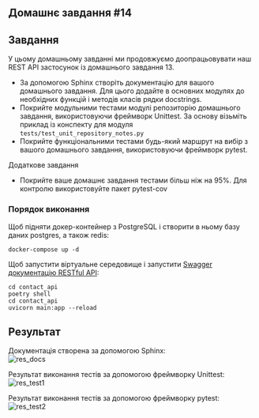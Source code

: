 ## Домашнє завдання #14
    
## Завдання 

У цьому домашньому завданні ми продовжуємо доопрацьовувати наш REST API застосунок із домашнього завдання 13.  

* За допомогою Sphinx створіть документацію для вашого домашнього завдання. Для цього додайте в основних модулях до необхідних функцій і методів класів рядки docstrings.
* Покрийте модульними тестами модулі репозиторію домашнього завдання, використовуючи фреймворк Unittest. За основу візьміть приклад із конспекту для модуля ```tests/test_unit_repository_notes.py```
* Покрийте функціональними тестами будь-який маршрут на вибір з вашого домашнього завдання, використовуючи фреймворк pytest.
  
Додаткове завдання  
  
* Покрийте ваше домашнє завдання тестами більш ніж на 95%. Для контролю використовуйте пакет pytest-cov


### Порядок виконання

Щоб підняти докер-контейнер з PostgreSQL і створити в ньому базу даних postgres, а також redis:  

```
docker-compose up -d 
```

Щоб запустити віртуальне середовище і запустити [Swagger документацію RESTful API](http://127.0.0.1:8000/docs):    

```cd contact_api```   
```poetry shell```    
```cd contact_api```    
```uvicorn main:app --reload```    

## Результат   
  
Документація створена за допомогою Sphinx:  
![res_docs](contact_api/contact_api/result/res_docs.jpg)
  
Результат виконання тестів за допомогою фреймворку Unittest:  
![res_test1](contact_api/contact_api/result/res_test1.jpg)
  
Результат виконання тестів за допомогою фреймворку pytest:  
![res_test2](contact_api/contact_api/result/res_test2.jpg)
